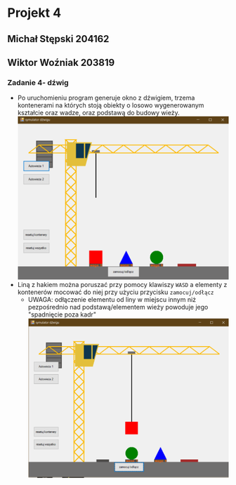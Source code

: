 # Projekt 4
## Michał Stępski 204162
## Wiktor Woźniak 203819

### Zadanie 4- dźwig

* Po uruchomieniu program generuje okno z dźwigiem, trzema kontenerami na których stoją obiekty o losowo wygenerowanym kształcie oraz wadze, oraz podstawą do budowy wieży.
  ![1 zrzut ekranu](screenshots/Zrzut1.png)
* Liną z hakiem można poruszać przy pomocy klawiszy `WASD` a elementy z kontenerów mocować do niej przy użyciu przycisku `zamocuj/odłącz`
  - UWAGA: odłączenie elementu od liny w miejscu innym niż pezpośrednio nad podstawą/elementem wieży powoduje jego "spadnięcie poza kadr"
 ![2 zrzut ekranu](screenshots/Zrzut2.png)
